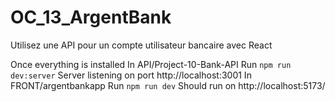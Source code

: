 # OC_13_ArgentBank
Utilisez une API pour un compte utilisateur bancaire avec React

Once everything is installed
In API/Project-10-Bank-API
    Run `npm run dev:server`
    Server listening on port http://localhost:3001
In FRONT/argentbankapp
     Run `npm run dev`
     Should run on http://localhost:5173/ 

     
